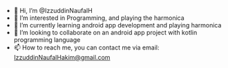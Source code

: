 - 👋 Hi, I’m @IzzuddinNaufalH
- 👀 I’m interested in Programming, and playing the harmonica
- 🌱 I’m currently learning android app development and playing harmonica
- 💞️ I’m looking to collaborate on an android app project with kotlin programming language
- 📫 How to reach me, you can contact me via email: IzzuddinNaufalHakim@gmail.com

<!---
IzzuddinNaufalH/IzzuddinNaufalH is a ✨ special ✨ repository because its `README.md` (this file) appears on your GitHub profile.
You can click the Preview link to take a look at your changes.
--->
